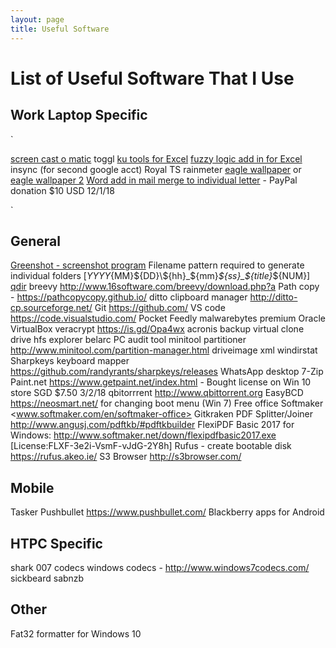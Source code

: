 ```yaml
---
layout: page
title: Useful Software
---
```


# List of Useful Software That I Use #

## Work Laptop Specific ##

`

[screen cast o matic](https://screencast-o-matic.com/account)
toggl
[ku tools for Excel](https://www.extendoffice.com/download/kutools-for-excel.html)
[fuzzy logic add in for Excel](https://elbo.in/iET)
insync (for second google acct)
Royal TS
rainmeter
[eagle wallpaper](https://imgur.com/kCs1Z3C) or [eagle wallpaper 2](https://1drv.ms/i/s!AlEWyiAvn53tgYEPZAnjdtK1ouoAxA)
[Word add in mail merge to individual letter](http://www.gmayor.com/individual_merge_letters.htm) - PayPal donation $10 USD 12/1/18

`

## General ##

[Greenshot - screenshot program](http://getgreenshot.org/)
 Filename pattern required to generate individual folders [${YYYY}${MM}${DD}\${hh}_${mm}_${ss}_${title}_${NUM}]
[qdir](http://www.softwareok.com/?seite=Freeware/Q-Dir)
breevy <http://www.16software.com/breevy/download.php?a>
Path copy - <https://pathcopycopy.github.io/>
ditto clipboard manager <http://ditto-cp.sourceforge.net/>
Git <https://github.com/>
VS code <https://code.visualstudio.com/>
Pocket
Feedly
malwarebytes premium
Oracle VirtualBox
veracrypt <https://is.gd/Opa4wx>
acronis backup
virtual clone drive
hfs explorer
belarc PC audit tool
minitool partitioner <http://www.minitool.com/partition-manager.html>
driveimage xml
windirstat
Sharpkeys keyboard mapper <https://github.com/randyrants/sharpkeys/releases>
WhatsApp desktop
7-Zip
Paint.net <https://www.getpaint.net/index.html> - Bought license on Win 10 store SGD $7.50 3/2/18
qbitorrrent <http://www.qbittorrent.org>
EasyBCD <https://neosmart.net/> for changing boot menu (Win 7)
Free office Softmaker <www.softmaker.com/en/softmaker-office>
Gitkraken
PDF Splitter/Joiner <http://www.angusj.com/pdftkb/#pdftkbuilder>
FlexiPDF Basic 2017 for Windows: <http://www.softmaker.net/down/flexipdfbasic2017.exe> [License:FLXF-3e2i-VsmF-vJdG-2Y8h]
Rufus - create bootable disk <https://rufus.akeo.ie/>
S3 Browser <http://s3browser.com/>

## Mobile ##

Tasker
Pushbullet <https://www.pushbullet.com/>
Blackberry apps for Android

## HTPC Specific ##

shark 007 codecs
windows codecs - <http://www.windows7codecs.com/>
sickbeard
sabnzb

## Other ##

Fat32 formatter for Windows 10
```
